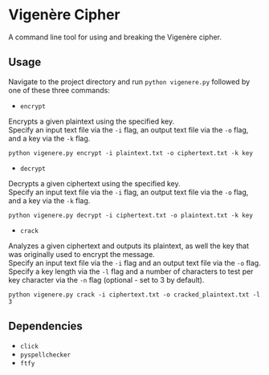 # Vigenère Cipher
A command line tool for using and breaking the Vigenère cipher.

## Usage
Navigate to the project directory and run `python vigenere.py` followed by one of these three commands:

- `encrypt`

Encrypts a given plaintext using the specified key.\
Specify an input text file via the `-i` flag, an output text file via the `-o` flag, and a key via the `-k` flag.

`python vigenere.py encrypt -i plaintext.txt -o ciphertext.txt -k key`

- `decrypt`

Decrypts a given ciphertext using the specified key.\
Specify an input text file via the `-i` flag, an output text file via the `-o` flag, and a key via the `-k` flag.

`python vigenere.py decrypt -i ciphertext.txt -o plaintext.txt -k key`

- `crack`

Analyzes a given ciphertext and outputs its plaintext, as well the key that was originally used to encrypt the message.\
Specify an input text file via the `-i` flag and an output text file via the `-o` flag.\
Specify a key length via the `-l` flag and a number of characters to test per key character via the `-n` flag (optional - set to 3 by default).

`python vigenere.py crack -i ciphertext.txt -o cracked_plaintext.txt -l 3`

## Dependencies
- `click`
- `pyspellchecker`
- `ftfy`
